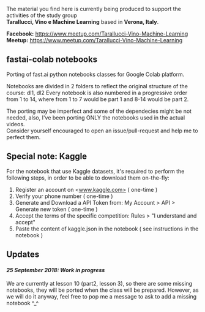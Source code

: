 The material you find here is currently being produced to support the activities of the study group   
**Tarallucci, Vino e Machine Learning** based in **Verona, Italy**.  

**Facebook:** <https://www.meetup.com/Tarallucci-Vino-Machine-Learning>   
**Meetup:** <https://www.meetup.com/Tarallucci-Vino-Machine-Learning>   


## fastai-colab notebooks
Porting of fast.ai python notebooks classes for Google Colab platform.

Notebooks are divided in 2 folders to reflect the original structure of the course: dl1, dl2
Every notebook is also numbered in a progressive order from 1 to 14, where from 1 to 7 would be part 1 and 8-14 would be part 2.

The porting may be imperfect and some of the dependecies might be not needed, also, I've been porting ONLY the notebooks used in the actual videos.  
Consider yourself encouraged to open an issue/pull-request and help me to perfect them.

## Special note: Kaggle

For the notebook that use Kaggle datasets, it's required to perform the following steps,  in order to be able to download them on-the-fly:  
  
1. Register an account on <www.kaggle.com> ( one-time )  
2. Verify your phone number ( one-time )  
3. Generate and Download a API Token from: My Account > API > Generate new token ( one-time )   
4. Accept the terms of the specific competition: Rules > "I understand and accept"
5. Paste the content of kaggle.json in the notebook ( see instructions in the notebook )  

## Updates
#### *25 September 2018: Work in progress*   
We are currently at lesson 10 (part2, lesson 3), so there are some missing notebooks, they will be ported when the class will be prepared. However, as we will do it anyway, feel free to pop me a message to ask to add a missing notebook ^_^ 
